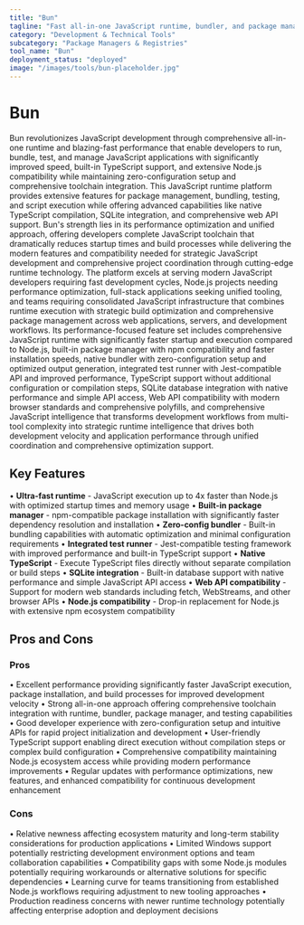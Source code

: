 ```yaml
---
title: "Bun"
tagline: "Fast all-in-one JavaScript runtime, bundler, and package manager"
category: "Development & Technical Tools"
subcategory: "Package Managers & Registries"
tool_name: "Bun"
deployment_status: "deployed"
image: "/images/tools/bun-placeholder.jpg"
---
```


# Bun

Bun revolutionizes JavaScript development through comprehensive all-in-one runtime and blazing-fast performance that enable developers to run, bundle, test, and manage JavaScript applications with significantly improved speed, built-in TypeScript support, and extensive Node.js compatibility while maintaining zero-configuration setup and comprehensive toolchain integration. This JavaScript runtime platform provides extensive features for package management, bundling, testing, and script execution while offering advanced capabilities like native TypeScript compilation, SQLite integration, and comprehensive web API support. Bun's strength lies in its performance optimization and unified approach, offering developers complete JavaScript toolchain that dramatically reduces startup times and build processes while delivering the modern features and compatibility needed for strategic JavaScript development and comprehensive project coordination through cutting-edge runtime technology. The platform excels at serving modern JavaScript developers requiring fast development cycles, Node.js projects needing performance optimization, full-stack applications seeking unified tooling, and teams requiring consolidated JavaScript infrastructure that combines runtime execution with strategic build optimization and comprehensive package management across web applications, servers, and development workflows. Its performance-focused feature set includes comprehensive JavaScript runtime with significantly faster startup and execution compared to Node.js, built-in package manager with npm compatibility and faster installation speeds, native bundler with zero-configuration setup and optimized output generation, integrated test runner with Jest-compatible API and improved performance, TypeScript support without additional configuration or compilation steps, SQLite database integration with native performance and simple API access, Web API compatibility with modern browser standards and comprehensive polyfills, and comprehensive JavaScript intelligence that transforms development workflows from multi-tool complexity into strategic runtime intelligence that drives both development velocity and application performance through unified coordination and comprehensive optimization support.

## Key Features

• **Ultra-fast runtime** - JavaScript execution up to 4x faster than Node.js with optimized startup times and memory usage
• **Built-in package manager** - npm-compatible package installation with significantly faster dependency resolution and installation
• **Zero-config bundler** - Built-in bundling capabilities with automatic optimization and minimal configuration requirements
• **Integrated test runner** - Jest-compatible testing framework with improved performance and built-in TypeScript support
• **Native TypeScript** - Execute TypeScript files directly without separate compilation or build steps
• **SQLite integration** - Built-in database support with native performance and simple JavaScript API access
• **Web API compatibility** - Support for modern web standards including fetch, WebStreams, and other browser APIs
• **Node.js compatibility** - Drop-in replacement for Node.js with extensive npm ecosystem compatibility

## Pros and Cons

### Pros
• Excellent performance providing significantly faster JavaScript execution, package installation, and build processes for improved development velocity
• Strong all-in-one approach offering comprehensive toolchain integration with runtime, bundler, package manager, and testing capabilities
• Good developer experience with zero-configuration setup and intuitive APIs for rapid project initialization and development
• User-friendly TypeScript support enabling direct execution without compilation steps or complex build configuration
• Comprehensive compatibility maintaining Node.js ecosystem access while providing modern performance improvements
• Regular updates with performance optimizations, new features, and enhanced compatibility for continuous development enhancement

### Cons
• Relative newness affecting ecosystem maturity and long-term stability considerations for production applications
• Limited Windows support potentially restricting development environment options and team collaboration capabilities
• Compatibility gaps with some Node.js modules potentially requiring workarounds or alternative solutions for specific dependencies
• Learning curve for teams transitioning from established Node.js workflows requiring adjustment to new tooling approaches
• Production readiness concerns with newer runtime technology potentially affecting enterprise adoption and deployment decisions